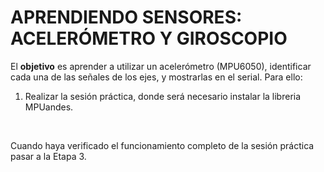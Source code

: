 # APRENDIENDO SENSORES: ACELERÓMETRO Y GIROSCOPIO
El **objetivo** es aprender a utilizar un acelerómetro (MPU6050), identificar cada una de las señales de los ejes, y mostrarlas en el serial. Para ello:
1. Realizar la sesión práctica, donde será necesario instalar la libreria MPUandes.
<br>

Cuando haya verificado el funcionamiento completo de la sesión práctica pasar a la Etapa 3.
